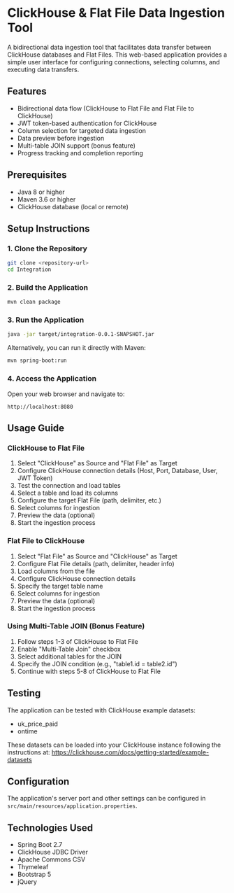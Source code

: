 # ClickHouse & Flat File Data Ingestion Tool

A bidirectional data ingestion tool that facilitates data transfer between ClickHouse databases and Flat Files. This web-based application provides a simple user interface for configuring connections, selecting columns, and executing data transfers.

## Features

- Bidirectional data flow (ClickHouse to Flat File and Flat File to ClickHouse)
- JWT token-based authentication for ClickHouse
- Column selection for targeted data ingestion
- Data preview before ingestion
- Multi-table JOIN support (bonus feature)
- Progress tracking and completion reporting

## Prerequisites

- Java 8 or higher
- Maven 3.6 or higher
- ClickHouse database (local or remote)

## Setup Instructions

### 1. Clone the Repository

```bash
git clone <repository-url>
cd Integration
```

### 2. Build the Application

```bash
mvn clean package
```

### 3. Run the Application

```bash
java -jar target/integration-0.0.1-SNAPSHOT.jar
```

Alternatively, you can run it directly with Maven:

```bash
mvn spring-boot:run
```

### 4. Access the Application

Open your web browser and navigate to:

```
http://localhost:8080
```




## Usage Guide

### ClickHouse to Flat File

1. Select "ClickHouse" as Source and "Flat File" as Target
2. Configure ClickHouse connection details (Host, Port, Database, User, JWT Token)
3. Test the connection and load tables
4. Select a table and load its columns
5. Configure the target Flat File (path, delimiter, etc.)
6. Select columns for ingestion
7. Preview the data (optional)
8. Start the ingestion process

### Flat File to ClickHouse

1. Select "Flat File" as Source and "ClickHouse" as Target
2. Configure Flat File details (path, delimiter, header info)
3. Load columns from the file
4. Configure ClickHouse connection details
5. Specify the target table name
6. Select columns for ingestion
7. Preview the data (optional)
8. Start the ingestion process

### Using Multi-Table JOIN (Bonus Feature)

1. Follow steps 1-3 of ClickHouse to Flat File
2. Enable "Multi-Table Join" checkbox
3. Select additional tables for the JOIN
4. Specify the JOIN condition (e.g., "table1.id = table2.id")
5. Continue with steps 5-8 of ClickHouse to Flat File

## Testing

The application can be tested with ClickHouse example datasets:

- uk_price_paid
- ontime

These datasets can be loaded into your ClickHouse instance following the instructions at:
https://clickhouse.com/docs/getting-started/example-datasets

## Configuration

The application's server port and other settings can be configured in `src/main/resources/application.properties`.

## Technologies Used

- Spring Boot 2.7
- ClickHouse JDBC Driver
- Apache Commons CSV
- Thymeleaf
- Bootstrap 5
- jQuery

